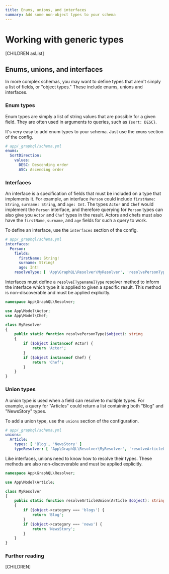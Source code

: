```yaml
---
title: Enums, unions, and interfaces
summary: Add some non-object types to your schema
---
```

# Working with generic types

[CHILDREN asList]

## Enums, unions, and interfaces

In more complex schemas, you may want to define types that aren't simply a list of fields, or
"object types." These include enums, unions and interfaces.

### Enum types

Enum types are simply a list of string values that are possible for a given field. They are
often used in arguments to queries, such as `{sort: DESC}`.

It's very easy to add enum types to your schema. Just use the `enums` section of the config.

```yml
# app/_graphql/schema.yml
enums:
  SortDirection:
    values:
      DESC: Descending order
      ASC: Ascending order
```

### Interfaces

An interface is a specification of fields that must be included on a type that implements it.
For example, an interface `Person` could include `firstName: String`, `surname: String`, and
`age: Int`. The types `Actor` and `Chef` would implement the `Person` interface, and therefore
querying for `Person` types can also give you `Actor` and `Chef` types in the result. Actors and
chefs must also have the `firstName`, `surname`, and `age` fields for such a query to work.

To define an interface, use the `interfaces` section of the config.

```yml
# app/_graphql/schema.yml
interfaces:
  Person:
    fields:
      firstName: String!
      surname: String!
      age: Int!
    resolveType: [ 'App\GraphQL\Resolver\MyResolver', 'resolvePersonType' ]
```

Interfaces must define a `resolve[Typename]Type` resolver method to inform the interface
which type it is applied to given a specific result. This method is non-discoverable and
must be applied explicitly.

```php
namespace App\GraphQL\Resolver;

use App\Model\Actor;
use App\Model\Chef;

class MyResolver
{
    public static function resolvePersonType($object): string
    {
        if ($object instanceof Actor) {
            return 'Actor';
        }
        if ($object instanceof Chef) {
            return 'Chef';
        }
    }
}
```

### Union types

A union type is used when a field can resolve to multiple types. For example, a query
for "Articles" could return a list containing both "Blog" and "NewsStory" types.

To add a union type, use the `unions` section of the configuration.

```yml
# app/_graphql/schema.yml
unions:
  Article:
    types: [ 'Blog', 'NewsStory' ]
    typeResolver: [ 'App\GraphQL\Resolver\MyResolver', 'resolveArticleUnion' ]
```

Like interfaces, unions need to know how to resolve their types. These methods are also
non-discoverable and must be applied explicitly.

```php
namespace App\GraphQL\Resolver;

use App\Model\Article;

class MyResolver
{
    public static function resolveArticleUnion(Article $object): string
    {
        if ($object->category === 'blogs') {
            return 'Blog';
        }
        if ($object->category === 'news') {
            return 'NewsStory';
        }
    }
}
```

### Further reading

[CHILDREN]
